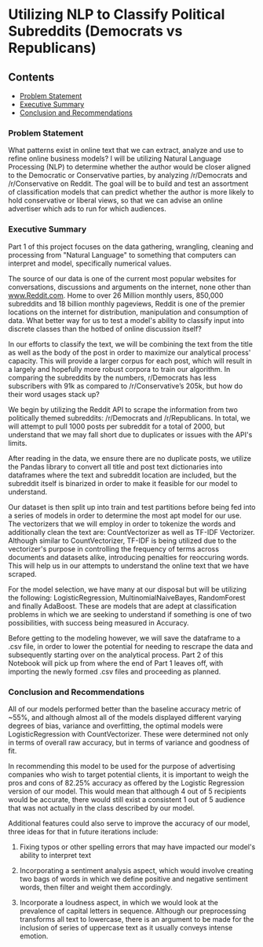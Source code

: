 
# Utilizing NLP to Classify Political Subreddits (Democrats vs Republicans)
## Contents
- [Problem Statement](#Problem-Statement)
- [Executive Summary](#Executive-Summary)
- [Conclusion and Recommendations](#Conclusion-and-Recommendations)

### Problem Statement

What patterns exist in online text that we can extract, analyze and use to refine online business models? I will be utilizing Natural Language Processing (NLP) to determine whether the author would be closer aligned to the Democratic or Conservative parties, by analyzing /r/Democrats and /r/Conservative on Reddit. 
The goal will be to build and test an assortment of classification models that can predict whether the author is more likely to hold conservative or liberal views, so that we can advise an online advertiser which ads to run for which audiences.


### Executive Summary
Part 1 of this project focuses on the data gathering, wrangling, cleaning and processing from "Natural Language" to something that computers can interpret and model, specifically numerical values. 

The source of our data is one of the current most popular websites for conversations, discussions and arguments on the internet, none other than www.Reddit.com. Home to over 26 Million monthly users, 850,000 subreddits and 18 billion monthly pageviews, Reddit is one of the premier locations on the internet for distribution, manipulation and consumption of data. What better way for us to test a model's ability to classify input into discrete classes than the hotbed of online discussion itself?

In our efforts to classify the text, we will be combining the text from the title as well as the body of the post in order to maximize our analytical process' capacity. This will provide a larger corpus for each post, which will result in a largely and hopefully more robust corpora to train our algorithm. In comparing the subreddits by the numbers, r/Democrats has less subscribers with 91k as compared to /r/Conservative’s 205k, but how do their word usages stack up?

We begin by utilizing the Reddit API to scrape the information from two politically themed subreddits: /r/Democrats and /r/Republicans. In total, we will attempt to pull 1000 posts per subreddit for a total of 2000, but understand that we may fall short due to duplicates or issues with the API's limits. 

After reading in the data, we ensure there are no duplicate posts, we utilize the Pandas library to convert all title and post text dictionaries into dataframes where the text and subreddit location are included, but the subreddit itself is binarized in order to make it feasible for our model to understand. 

Our dataset is then split up into train and test partitions before being fed into a series of models in order to determine the most apt model for our use. The vectorizers that we will employ in order to tokenize the words and additionally clean the text are: CountVectorizer as well as TF-IDF Vectorizer. Although similar to CountVectorizer, TF-IDF is being utilized due to the vectorizer's purpose in controlling the frequency of terms across documents and datasets alike, introducing penalties for reoccuring words. This will help us in our attempts to understand the online text that we have scraped.

For the model selection, we have many at our disposal but will be utilizing the following: LogisticRegression, MultinomialNaiveBayes, RandomForest and finally AdaBoost. These are models that are adept at classification problems in which we are seeking to understand if something is one of two possibilities, with success being measured in Accuracy.

Before getting to the modeling however, we will save the dataframe to a .csv file, in order to lower the potential for needing to rescrape the data and subsequently starting over on the analytical process. Part 2 of this Notebook will pick up from where the end of Part 1 leaves off, with importing the newly formed .csv files and proceeding as planned.

### Conclusion and Recommendations

All of our models performed better than the baseline accuracy metric of ~55%, and although almost all of the models displayed different varying degrees of bias, variance and overfitting, the optimal models were LogisticRegression with CountVectorizer. These were determined not only in terms of overall raw accuracy, but in terms of variance and goodness of fit. 

In recommending this model to be used for the purpose of advertising companies who wish to target potential clients, it is important to weigh the pros and cons of 82.25% accuracy as offered by the Logistic Regression version of our model. This would mean that although 4 out of 5 recipients would be accurate, there would still exist a consistent 1 out of 5 audience that was not actually in the class described by our model. 

Additional features could also serve to improve the accuracy of our model, three ideas for that in future iterations include:

1. Fixing typos or other spelling errors that may have impacted our model's ability to interpret text
      
2. Incorporating a sentiment analysis aspect, which would involve creating two bags of words in which  we define positive and negative sentiment words, then filter and weight them accordingly.
      
3. Incorporate a loudness aspect, in which we would look at the prevalence of capital letters in sequence. Although our preprocessing transforms all text to lowercase, there is an argument to be made for the inclusion of series of uppercase text as it usually conveys intense emotion. 